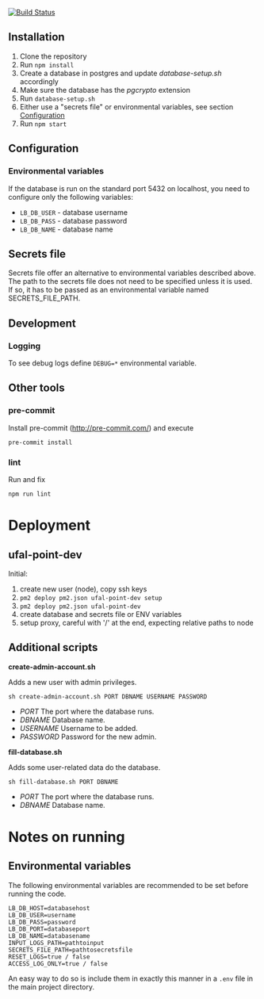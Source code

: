 [![Build Status](https://travis-ci.org/ufal/lindat-billing.svg?branch=master)](https://travis-ci.org/ufal/lindat-billing)

## Installation

1. Clone the repository
2. Run ```npm install```
3. Create a database in postgres and update *database-setup.sh* accordingly
4. Make sure the database has the *pgcrypto* extension
5. Run ```database-setup.sh```
6. Either use a "secrets file" or environmental variables, see section [Configuration](#Configuration)
6. Run ```npm start```


## Configuration

### Environmental variables

If the database is run on the standard port 5432 on localhost, you 
need to configure only the following variables:

* ```LB_DB_USER``` - database username 
* ```LB_DB_PASS``` - database password 
* ```LB_DB_NAME``` - database name 

## Secrets file

Secrets file offer an alternative to environmental variables described above. The path to the secrets file does not need to be specified unless it is used. If so, it has to be passed as an environmental variable named SECRETS_FILE_PATH.

## Development

### Logging

To see debug logs define ```DEBUG=*``` environmental variable.



## Other tools

### pre-commit

Install pre-commit (http://pre-commit.com/) and execute
```
pre-commit install
```

### lint

Run and fix
```
npm run lint
```

# Deployment

## ufal-point-dev

Initial:
1. create new user (node), copy ssh keys
2. ``` pm2 deploy pm2.json ufal-point-dev setup ```
3. ``` pm2 deploy pm2.json ufal-point-dev ```
4. create database and secrets file or ENV variables
5. setup proxy, careful with '/' at the end, expecting relative paths to node


## Additional scripts

**create-admin-account.sh**

Adds a new user with admin privileges.
```
sh create-admin-account.sh PORT DBNAME USERNAME PASSWORD
```
- _PORT_ The port where the database runs.
- _DBNAME_ Database name.
- _USERNAME_ Username to be added.
- _PASSWORD_ Password for the new admin.

**fill-database.sh**

Adds some user-related data do the database.
```
sh fill-database.sh PORT DBNAME
```
- _PORT_ The port where the database runs.
- _DBNAME_ Database name.

# Notes on running

## Environmental variables

The following environmental variables are recommended to be set before running the code.

```
LB_DB_HOST=databasehost
LB_DB_USER=username
LB_DB_PASS=password
LB_DB_PORT=databaseport
LB_DB_NAME=databasename
INPUT_LOGS_PATH=pathtoinput
SECRETS_FILE_PATH=pathtosecretsfile
RESET_LOGS=true / false
ACCESS_LOG_ONLY=true / false
```

An easy way to do so is include them in exactly this manner in a `.env` file in the main project directory.

